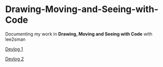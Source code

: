 # Drawing-Moving-and-Seeing-with-Code

Documenting my work in **Drawing, Moving and Seeing with Code** with lee2sman

[Devlog 1](https://github.com/famousShame/Drawing-Moving-and-Seeing-with-Code/blob/main/2021-02-04-Devlog-1.md "Devlog 1")


[Devlog 2](http://prose.io/#famousShame/Drawing-Moving-and-Seeing-with-Code/edit/main/2021-02-18-Devlog2.md "Devlog 2")
